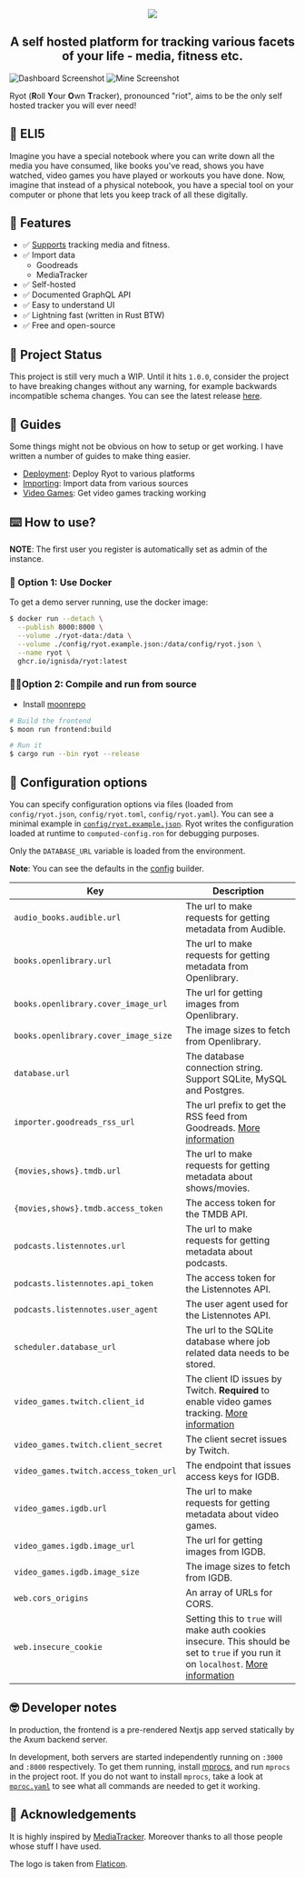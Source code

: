 <p align="center">
  <img src="/apps/frontend/public/ryot-logo.png">
</p>

<h2 align="center">
  A self hosted platform for tracking various facets of your life - media,
  fitness etc.
</h2>

![Dashboard Screenshot](/docs/assets/dashboard-screenshot.png)
![Mine Screenshot](/docs/assets/mine-screenshot.png)

Ryot (**R**oll **Y**our **O**wn **T**racker), pronounced "riot", aims to be the
only self hosted tracker you will ever need!

## 📝 ELI5

Imagine you have a special notebook where you can write down all the media you
have consumed, like books you've read, shows you have watched, video games you
have played or workouts you have done. Now, imagine that instead of a physical
notebook, you have a special tool on your computer or phone that lets you keep
track of all these digitally.

## 🚀 Features

- ✅ [Supports](https://github.com/IgnisDa/ryot/discussions/4) tracking media and fitness.
- ✅ Import data
  - Goodreads
  - MediaTracker
- ✅ Self-hosted
- ✅ Documented GraphQL API
- ✅ Easy to understand UI
- ✅ Lightning fast (written in Rust BTW)
- ✅ Free and open-source

## 🧪 Project Status

This project is still very much a WIP. Until it hits `1.0.0`, consider the project
to have breaking changes without any warning, for example backwards incompatible
schema changes. You can see the latest release
[here](https://github.com/IgnisDa/ryot/releases).

## 📖 Guides

Some things might not be obvious on how to setup or get working. I have written
a number of guides to make thing easier.

- [Deployment](/docs/guides/deployment.md): Deploy Ryot to various platforms
- [Importing](/docs/guides/importing.md): Import data from various sources
- [Video Games](/docs/guides/video-games.md): Get video games tracking working

## ⌨️ How to use?

**NOTE**: The first user you register is automatically set as admin of the instance.

### 🐳 Option 1: Use Docker

To get a demo server running, use the docker image:

```bash
$ docker run --detach \
  --publish 8000:8000 \
  --volume ./ryot-data:/data \
  --volume ./config/ryot.example.json:/data/config/ryot.json \
  --name ryot \
  ghcr.io/ignisda/ryot:latest
```

### 🧑‍💻Option 2: Compile and run from source

- Install [moonrepo](https://moonrepo.dev/https://moonrepo.dev/)

```bash
# Build the frontend
$ moon run frontend:build

# Run it
$ cargo run --bin ryot --release
```

## 🔧 Configuration options

You can specify configuration options via files (loaded from `config/ryot.json`,
`config/ryot.toml`, `config/ryot.yaml`). You can see a minimal example in
[`config/ryot.example.json`](/config/ryot.example.json). Ryot writes the
configuration loaded at runtime to `computed-config.ron` for debugging purposes.

Only the `DATABASE_URL` variable is loaded from the environment.

**Note**: You can see the defaults in the [config](/apps/backend/src/config.rs)
builder.

| Key                                   | Description                                                                                                                                                                       |
| ------------------------------------- | --------------------------------------------------------------------------------------------------------------------------------------------------------------------------------- |
| `audio_books.audible.url`             | The url to make requests for getting metadata from Audible.                                                                                                                       |
| `books.openlibrary.url`               | The url to make requests for getting metadata from Openlibrary.                                                                                                                   |
| `books.openlibrary.cover_image_url`   | The url for getting images from Openlibrary.                                                                                                                                      |
| `books.openlibrary.cover_image_size`  | The image sizes to fetch from Openlibrary.                                                                                                                                        |
| `database.url`                        | The database connection string. Support SQLite, MySQL and Postgres.                                                                                                               |
| `importer.goodreads_rss_url`          | The url prefix to get the RSS feed from Goodreads. [More information](/docs/guides/importing.md)                                                                                  |
| `{movies,shows}.tmdb.url`             | The url to make requests for getting metadata about shows/movies.                                                                                                                 |
| `{movies,shows}.tmdb.access_token`    | The access token for the TMDB API.                                                                                                                                                |
| `podcasts.listennotes.url`            | The url to make requests for getting metadata about podcasts.                                                                                                                     |
| `podcasts.listennotes.api_token`      | The access token for the Listennotes API.                                                                                                                                         |
| `podcasts.listennotes.user_agent`     | The user agent used for the Listennotes API.                                                                                                                                      |
| `scheduler.database_url`              | The url to the SQLite database where job related data needs to be stored.                                                                                                         |
| `video_games.twitch.client_id`        | The client ID issues by Twitch. **Required** to enable video games tracking. [More information](/docs/guides/video-games.md)                                                      |
| `video_games.twitch.client_secret`    | The client secret issues by Twitch.                                                                                                                                               |
| `video_games.twitch.access_token_url` | The endpoint that issues access keys for IGDB.                                                                                                                                    |
| `video_games.igdb.url`                | The url to make requests for getting metadata about video games.                                                                                                                  |
| `video_games.igdb.image_url`          | The url for getting images from IGDB.                                                                                                                                             |
| `video_games.igdb.image_size`         | The image sizes to fetch from IGDB.                                                                                                                                               |
| `web.cors_origins`                    | An array of URLs for CORS.                                                                                                                                                        |
| `web.insecure_cookie`                 | Setting this to `true` will make auth cookies insecure. This should be set to `true` if you run it on `localhost`. [More information](https://github.com/IgnisDa/ryot/issues/23#) |

## 🤓 Developer notes

In production, the frontend is a pre-rendered Nextjs app served statically by the
Axum backend server.

In development, both servers are started independently running on `:3000` and
`:8000` respectively. To get them running, install [mprocs](https://github.com/pvolok/mprocs),
and run `mprocs` in the project root. If you do not want to install `mprocs`,
take a look at [`mproc.yaml`](/mprocs.yaml) to see what all commands are
needed to get it working.

## 🙏 Acknowledgements

It is highly inspired by [MediaTracker](https://github.com/bonukai/MediaTracker).
Moreover thanks to all those people whose stuff I have used.

The logo is taken from [Flaticon](https://www.flaticon.com/free-icon/mess_4789882?term=chaos&page=1&position=2&origin=tag&related_id=4789882).

